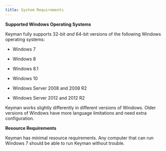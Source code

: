 ```yaml
---
title: System Requirements
---
```


**Supported Windows Operating Systems**

Keyman fully supports 32-bit *and* 64-bit versions of the following
Windows operating systems:

-   Windows 7

-   Windows 8

-   Windows 8.1

-   Windows 10

-   Windows Server 2008 and 2008 R2

-   Windows Server 2012 and 2012 R2

<div class="note">

Keyman works slightly differently in different versions of Windows.
Older versions of Windows have more language limitations and need extra
configuration.

</div>

**Resource Requirements**

Keyman has minimal resource requirements. Any computer that can run
Windows 7 should be able to run Keyman without trouble.
